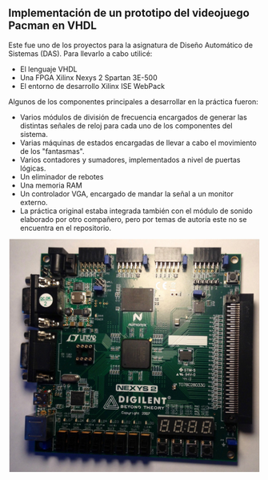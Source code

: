 ## Implementación de un prototipo del videojuego Pacman en VHDL

Este fue uno de los proyectos para la asignatura de Diseño Automático de Sistemas (DAS). Para llevarlo a cabo utilicé:

* El lenguaje VHDL
* Una FPGA Xilinx Nexys 2 Spartan 3E-500
* El entorno de desarrollo Xilinx ISE WebPack

Algunos de los componentes principales a desarrollar en la práctica fueron:

* Varios módulos de división de frecuencia encargados de generar las distintas señales de reloj para cada uno de los componentes del sistema.
* Varias máquinas de estados encargadas de llevar a cabo el movimiento de los "fantasmas".
* Varios contadores y sumadores, implementados a nivel de puertas lógicas.
* Un eliminador de rebotes
* Una memoria RAM
* Un controlador VGA, encargado de mandar la señal a un monitor externo.
* La práctica original estaba integrada también con el módulo de sonido elaborado por otro compañero, pero por temas de autoría este no se encuentra en el repositorio.

<p align="center">
  <img src="fpga.jpg" width=500></center>
</p>

